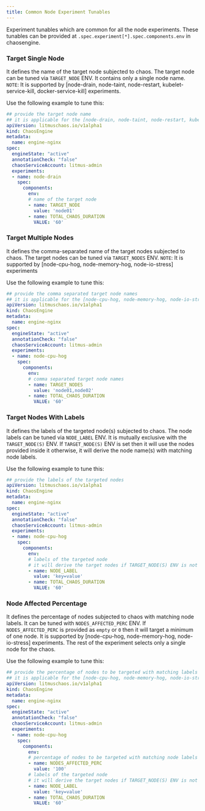 ```yaml
---
title: Common Node Experiment Tunables
---
```

Experiment tunables which are common for all the node experiments. These tunables can be provided at `.spec.experiment[*].spec.components.env` in chaosengine.

### Target Single Node

It defines the name of the target node subjected to chaos. The target node can be tuned via `TARGET_NODE` ENV. It contains only a single node name.
`NOTE`: It is supported by [node-drain, node-taint, node-restart, kubelet-service-kill, docker-service-kill] experiments. 

Use the following example to tune this:

[embedmd]:# (https://raw.githubusercontent.com/litmuschaos/litmus/master/mkdocs/docs/experiments/categories/nodes/common/target-node.yaml yaml)
```yaml
## provide the target node name
## it is applicable for the [node-drain, node-taint, node-restart, kubelet-service-kill, docker-service-kill]
apiVersion: litmuschaos.io/v1alpha1
kind: ChaosEngine
metadata:
  name: engine-nginx
spec:
  engineState: "active"
  annotationCheck: "false"
  chaosServiceAccount: litmus-admin
  experiments:
  - name: node-drain
    spec:
      components:
        env:
        # name of the target node
        - name: TARGET_NODE
          value: 'node01'
        - name: TOTAL_CHAOS_DURATION
          VALUE: '60'
```

### Target Multiple Nodes

It defines the comma-separated name of the target nodes subjected to chaos. The target nodes can be tuned via `TARGET_NODES` ENV.
`NOTE`: It is supported by [node-cpu-hog, node-memory-hog, node-io-stress] experiments

Use the following example to tune this:

[embedmd]:# (https://raw.githubusercontent.com/litmuschaos/litmus/master/mkdocs/docs/experiments/categories/nodes/common/target-nodes.yaml yaml)
```yaml
## provide the comma separated target node names
## it is applicable for the [node-cpu-hog, node-memory-hog, node-io-stress]
apiVersion: litmuschaos.io/v1alpha1
kind: ChaosEngine
metadata:
  name: engine-nginx
spec:
  engineState: "active"
  annotationCheck: "false"
  chaosServiceAccount: litmus-admin
  experiments:
  - name: node-cpu-hog
    spec:
      components:
        env:
        # comma separated target node names
        - name: TARGET_NODES
          value: 'node01,node02'
        - name: TOTAL_CHAOS_DURATION
          VALUE: '60'
```

### Target Nodes With Labels

It defines the labels of the targeted node(s) subjected to chaos. The node labels can be tuned via `NODE_LABEL` ENV. 
It is mutually exclusive with the `TARGET_NODE(S)` ENV. If `TARGET_NODE(S)` ENV is set then it will use the nodes provided inside it otherwise, it will derive the node name(s) with matching node labels.

Use the following example to tune this:

[embedmd]:# (https://raw.githubusercontent.com/litmuschaos/litmus/master/mkdocs/docs/experiments/categories/nodes/common/target-label.yaml yaml)
```yaml
## provide the labels of the targeted nodes
apiVersion: litmuschaos.io/v1alpha1
kind: ChaosEngine
metadata:
  name: engine-nginx
spec:
  engineState: "active"
  annotationCheck: "false"
  chaosServiceAccount: litmus-admin
  experiments:
  - name: node-cpu-hog
    spec:
      components:
        env:
        # labels of the targeted node
        # it will derive the target nodes if TARGET_NODE(S) ENV is not set
        - name: NODE_LABEL
          value: 'key=value'
        - name: TOTAL_CHAOS_DURATION
          VALUE: '60'
```

### Node Affected Percentage

It defines the percentage of nodes subjected to chaos with matching node labels. It can be tuned with `NODES_AFFECTED_PERC` ENV. If `NODES_AFFECTED_PERC` is provided as `empty` or `0` then it will target a minimum of one node.
It is supported by [node-cpu-hog, node-memory-hog, node-io-stress] experiments. The rest of the experiment selects only a single node for the chaos.

Use the following example to tune this:

[embedmd]:# (https://raw.githubusercontent.com/litmuschaos/litmus/master/mkdocs/docs/experiments/categories/nodes/common/node-affected-percentage.yaml yaml)
```yaml
## provide the percentage of nodes to be targeted with matching labels
## it is applicable for the [node-cpu-hog, node-memory-hog, node-io-stress]
apiVersion: litmuschaos.io/v1alpha1
kind: ChaosEngine
metadata:
  name: engine-nginx
spec:
  engineState: "active"
  annotationCheck: "false"
  chaosServiceAccount: litmus-admin
  experiments:
  - name: node-cpu-hog
    spec:
      components:
        env:
        # percentage of nodes to be targeted with matching node labels
        - name: NODES_AFFECTED_PERC
          value: '100'
        # labels of the targeted node
        # it will derive the target nodes if TARGET_NODE(S) ENV is not set
        - name: NODE_LABEL
          value: 'key=value'
        - name: TOTAL_CHAOS_DURATION
          VALUE: '60'
```
